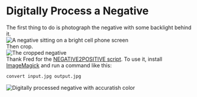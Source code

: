 # Digitally Process a Negative
The first thing to do is photograph the negative with some backlight behind it.  
![A negative sitting on a bright cell phone screen](https://c1.staticflickr.com/5/4345/37146189936_4b537c2ddd_z.jpg)  
Then crop.  
![The cropped negative](https://c1.staticflickr.com/5/4360/36499172404_ef0158f2bf.jpg)  
Thank Fred for the [NEGATIVE2POSITIVE script](http://www.fmwconcepts.com/imagemagick/negative2positive/index.php#t_zoomblur).   To use it, install [ImageMagick](https://www.imagemagick.org/script/index.php) and run a command like this:  
```sh
convert input.jpg output.jpg
```
![Digitally processed negative with accuratish color](https://c1.staticflickr.com/5/4350/36499171574_4bf74e04a9.jpg)
